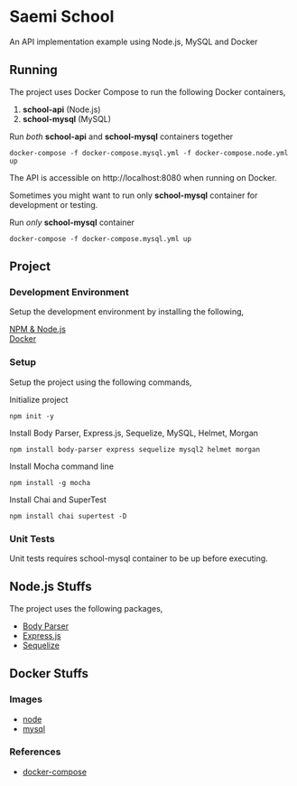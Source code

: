 # Saemi School
An API implementation example using Node.js, MySQL and Docker

## Running
The project uses Docker Compose to run the following Docker containers,
1. **school-api** (Node.js)
2. **school-mysql** (MySQL)

Run _both_ **school-api** and **school-mysql** containers together

`docker-compose -f docker-compose.mysql.yml -f docker-compose.node.yml up`

The API is accessible on http://localhost:8080 when running on Docker.

Sometimes you might want to run only **school-mysql** container for development or testing.

Run _only_ **school-mysql** container

`docker-compose -f docker-compose.mysql.yml up`

## Project
### Development Environment
Setup the development environment by installing the following,

[NPM & Node.js](https://nodejs.org/en/download/)  
[Docker](https://www.docker.com/community-edition)

### Setup
Setup the project using the following commands,

Initialize project

`npm init -y`

Install Body Parser, Express.js, Sequelize, MySQL, Helmet, Morgan

`npm install body-parser express sequelize mysql2 helmet morgan`

Install Mocha command line

`npm install -g mocha`

Install Chai and SuperTest

`npm install chai supertest -D`

### Unit Tests
Unit tests requires school-mysql container to be up before executing.

## Node.js Stuffs
The project uses the following packages,
* [Body Parser](https://www.npmjs.com/package/body-parser)
* [Express.js](https://expressjs.com)
* [Sequelize](http://docs.sequelizejs.com)

## Docker Stuffs
### Images
* [node](https://hub.docker.com/r/_/node/)
* [mysql](https://hub.docker.com/_/mysql/)

### References
* [docker-compose](https://docs.docker.com/compose/compose-file/)
